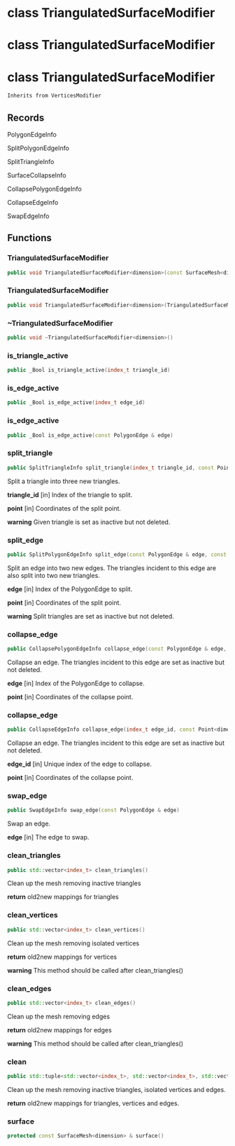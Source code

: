 # class TriangulatedSurfaceModifier

# class TriangulatedSurfaceModifier

# class TriangulatedSurfaceModifier


```cpp
Inherits from VerticesModifier
```



## Records

PolygonEdgeInfo

SplitPolygonEdgeInfo

SplitTriangleInfo

SurfaceCollapseInfo

CollapsePolygonEdgeInfo

CollapseEdgeInfo

SwapEdgeInfo



## Functions

### TriangulatedSurfaceModifier

```cpp
public void TriangulatedSurfaceModifier<dimension>(const SurfaceMesh<dimension> & surface, TriangulatedSurfaceBuilder<dimension> & builder)
```


### TriangulatedSurfaceModifier

```cpp
public void TriangulatedSurfaceModifier<dimension>(TriangulatedSurfaceModifier<dimension> && other)
```


### ~TriangulatedSurfaceModifier

```cpp
public void ~TriangulatedSurfaceModifier<dimension>()
```


### is_triangle_active

```cpp
public _Bool is_triangle_active(index_t triangle_id)
```


### is_edge_active

```cpp
public _Bool is_edge_active(index_t edge_id)
```


### is_edge_active

```cpp
public _Bool is_edge_active(const PolygonEdge & edge)
```


### split_triangle

```cpp
public SplitTriangleInfo split_triangle(index_t triangle_id, const Point<dimension> & point)
```


 Split a triangle into three new triangles.

**triangle_id** [in] Index of the triangle to split.

**point** [in] Coordinates of the split point.

**warning** Given triangle is set as inactive but not deleted.

### split_edge

```cpp
public SplitPolygonEdgeInfo split_edge(const PolygonEdge & edge, const Point<dimension> & point)
```


 Split an edge into two new edges. The triangles incident to this edge are also split into two new triangles.

**edge** [in] Index of the PolygonEdge to split.

**point** [in] Coordinates of the split point.

**warning** Split triangles are set as inactive but not deleted.

### collapse_edge

```cpp
public CollapsePolygonEdgeInfo collapse_edge(const PolygonEdge & edge, const Point<dimension> & point)
```


 Collapse an edge. The triangles incident to this edge are set as inactive but not deleted.

**edge** [in] Index of the PolygonEdge to collapse.

**point** [in] Coordinates of the collapse point.

### collapse_edge

```cpp
public CollapseEdgeInfo collapse_edge(index_t edge_id, const Point<dimension> & point)
```


 Collapse an edge. The triangles incident to this edge are set as inactive but not deleted.

**edge_id** [in] Unique index of the edge to collapse.

**point** [in] Coordinates of the collapse point.

### swap_edge

```cpp
public SwapEdgeInfo swap_edge(const PolygonEdge & edge)
```


 Swap an edge.

**edge** [in] The edge to swap.

### clean_triangles

```cpp
public std::vector<index_t> clean_triangles()
```


 Clean up the mesh removing inactive triangles

**return** old2new mappings for triangles

### clean_vertices

```cpp
public std::vector<index_t> clean_vertices()
```


 Clean up the mesh removing isolated vertices

**return** old2new mappings for vertices

**warning** This method should be called after clean_triangles()

### clean_edges

```cpp
public std::vector<index_t> clean_edges()
```


 Clean up the mesh removing edges

**return** old2new mappings for edges

**warning** This method should be called after clean_triangles()

### clean

```cpp
public std::tuple<std::vector<index_t>, std::vector<index_t>, std::vector<index_t> > clean()
```

 Clean up the mesh removing inactive triangles, isolated vertices and edges.

**return** old2new mappings for triangles, vertices and edges.

### surface

```cpp
protected const SurfaceMesh<dimension> & surface()
```





